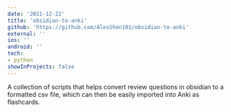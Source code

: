 ```yaml
---
date: '2021-12-22'
title: 'obsidian-to-anki'
github: 'https://github.com/AlexShen101/obsidian-to-anki'
external: ''
ios: ''
android: ''
tech:
- python
showInProjects: false
---
```


A collection of scripts that helps convert review questions in obsidian to a formatted csv file, which can then be easily imported into Anki as flashcards.
